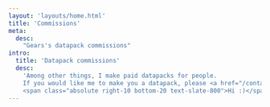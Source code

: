 ```yaml
---
layout: 'layouts/home.html'
title: 'Commissions'
meta:
  desc:
    "Gears's datapack commissions"
intro:
  title: 'Datapack commissions'
  desc:
    'Among other things, I make paid datapacks for people.
    If you would like me to make you a datapack, please <a href="/contact/" class="hover:underline font-bold">contact me</a>.
    <span class="absolute right-10 bottom-20 text-slate-800">Hi :)</span>'
---
```


